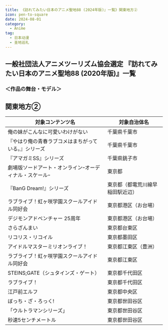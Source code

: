 ```yaml
---
title: 《訪れてみたい日本のアニメ聖地88 (2024年版)』一覧》関東地方②
icon: pen-to-square
date: 2024-08-01
category:
  - Anime
tag:
  - 日本动漫
  - 圣地巡礼
---
```

## 一般社団法人アニメツーリズム協会選定 『訪れてみたい日本のアニメ聖地88 (2020年版)』一覧
### ＜作品の舞台・モデル＞
## 関東地方②

| 対象コンテンツ名 | 対象自治体名 |
| --- | --- |
| 俺の妹がこんなに可愛いわけがない | 千葉県千葉市 |
| 『やはり俺の青春ラブコメはまちがっている。』シリーズ | 千葉県千葉市 |
| 『アマガミSS』シリーズ | 千葉県銚子市 |
| 劇場版ソードアート・オンラインｰオーディナル・スケールｰ | 東京都 |
| 『BanG Dream!』シリーズ | 東京都（都電荒川線早稲田駅近辺） |
| ラブライブ！虹ヶ咲学園スクールアイドル同好会 | 東京都港区（お台場） |
| デジモンアドベンチャー 25周年 | 東京都港区（お台場） |
| さらざんまい | 東京都台東区 |
| リコリス・リコイル | 東京都墨田区 |
| アイドルマスターミリオンライブ！ | 東京都江東区（豊洲） |
| ラブライブ！虹ヶ咲学園スクールアイドル同好会 | 東京都江東区 |
| STEINS;GATE（シュタインズ・ゲート） | 東京都千代田区 |
| ラブライブ！ | 東京都千代田区 |
| 江戸前エルフ | 東京都中央区 |
| ぼっち・ざ・ろっく! | 東京都世田谷区 |
| 「ウルトラマンシリーズ」 | 東京都世田谷区 |
| 秒速5センチメートル | 東京都世田谷区 |